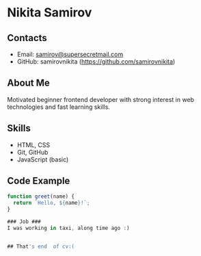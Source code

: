 # Nikita Samirov

## Contacts
- Email: samirov@supersecretmail.com
- GitHub: samirovnikita (https://github.com/samirovnikita)

## About Me
Motivated beginner frontend developer with strong interest in web technologies and fast learning skills.

## Skills
- HTML, CSS
- Git, GitHub
- JavaScript (basic)

## Code Example

```js
function greet(name) {
  return `Hello, ${name}!`;
}

### Job ### 
I was working in taxi, along time ago :)


## That's end  of cv:(